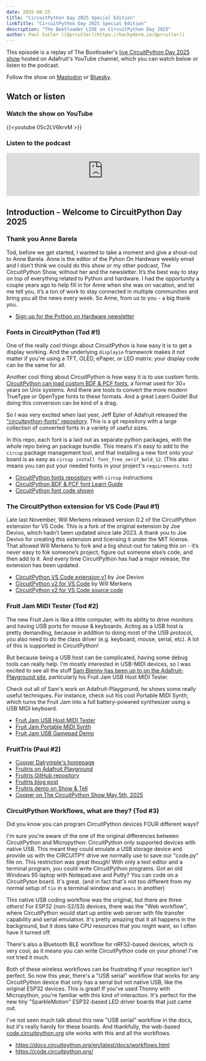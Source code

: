 ```yaml
---
date: 2025-08-25
title: "CircuitPython Day 2025 Special Edition"
linkTitle: "CircuitPython Day 2025 Special Edition"
description: "The Bootloader LIVE on CircuitPython Day 2025"
author: Paul Cutler ([@prcutler](https://hachyderm.io/@prcutler))
---
```


This episode is a replay of The Bootloader's [live CircuitPython Day 2025 show](https://www.youtube.com/watch?v=05c2LV6krvM&t) hosted on Adafruit's YouTube channel, which you can watch below or listen to the podcast.

Follow the show on [Mastodon](https://www.circuitpythonshow.com/@thebootloader/follow) or [Bluesky](https://bsky.app/profile/thebootloader.net).

## Watch or listen

### Watch the show on YouTube

{{<youtube 05c2LV6krvM >}}

### Listen to the podcast

<iframe width="100%" height="112" frameborder="0" scrolling="no" style="width: 100%; height: 112px;  overflow: hidden;" src="https://www.circuitpythonshow.com/@thebootloader/episodes/circuitpython-day-2025/embed/dark"></iframe>

## Introduction - Welcome to CircuitPython Day 2025

### Thank you Anne Barela
Tod, before we get started, I wanted to take a moment and give a shout-out to Anne Barela.  Anne is the editor of the Pyhon On Hardware weekly email and I don’t think we could do this show or my other podcast, The CircuitPython Show, without her and the newsletter.  It’s the best way to stay on top of everything related to Python and hardware.  I had the opportunity a couple years ago to help fill in for Anne when she was on vacation, and let me tell you, it’s a ton of work to stay connected in multiple communities and bring you all the news every week.  So Anne, from us to you - a big thank you.

* [Sign up for the Python on Hardware newsletter](https://www.adafruitdaily.com)

### Fonts in CircuitPython (Tod #1)
One of the really cool things about CircuitPython is how easy it is to get a display
working.  And the underlying `displayio` framework makes it not matter if you're using
a TFT, OLED, ePaper, or LED matrix: your display code can be the same for all.

Another cool thing about CircuitPython is how easy it is to use custom fonts. [CircuitPython can
load custom BDF & PCF fonts](https://learn.adafruit.com/custom-fonts-for-pyportal-circuitpython-display/overview),
a format used for 30+ years on Unix systems.  And there are tools to convert the more
modern TrueType or OpenType fonts to these formats. And a great Learn Guide!  But doing this
conversion can be kind of a drag.

So I was very excited when last year, Jeff Epler of Adafruit released the
["circuitpython-fonts" repository](https://github.com/adafruit/circuitpython-fonts/).
This is a git repository with a large collection of converted fonts in a variety of useful sizes.

In this repo, each font is a laid out as separate python packages, with the whole repo being
an package bundle.  This means it's easy to add to the `circup` package management tool,
and that installing a new font onto your board is as easy as `circup install font_free_serif_bold_12`.
(This also means you can put your needed fonts in your project's `requirements.txt`)

* [CircuitPython fonts repository](https://github.com/adafruit/circuitpython-fonts) with `circup` instructions
* [CircuitPython BDF & PCF font Learn Guide](https://learn.adafruit.com/custom-fonts-for-pyportal-circuitpython-display/overview)
* [CircuitPython font code shown](https://gist.github.com/todbot/b966f51307aca8dab64af70dc2954aee)


### The CircuitPython extension for VS Code (Paul #1)
Late last November, Will Merkens released version 0.2 of the CircuitPython extension for VS Code.  This is a fork of the original extension by Joe Devivo, which hadn’t been updated since late 2023.  A thank you to Joe Devivo for creating this extension and licensing it under the MIT license. That allowed Will Merkens to fork and a big shout-out for taking this on - it’s never easy to fok someone’s project, figure out someone else’s code, and then add to it.  And every time CircuitPython has had a major release, the extension has been updated.

* [CircuitPython VS Code extension v1](https://github.com/joedevivo/vscode-circuitpython) by Joe Devivo
* [CircuitPython v2 for VS Code](https://marketplace.visualstudio.com/items?itemName=wmerkens.vscode-circuitpython-v2) by Will Merkens
* [CircuitPython v2 for VS Code source code](https://github.com/wmerkens/vscode-circuitpython-v2)

### Fruit Jam MIDI Tester (Tod #2)
The new Fruit Jam is like a little computer, with its ability to drive monitors and
having USB ports for mouse & keyboards.
Acting as a USB host is pretty demanding, because in addition
to doing most of the USB protocol, you also need to do the class driver
(e.g. keyboard, mouse, serial, etc).   A lot of this is supported in CircuitPython!

But because being a USB host can be complicated, having some debug tools can really help.
I'm mostly interested in USB-MIDI devices,
so I was excited to see all the stuff [Sam Blenny has been up to on the Adafruit-Playground site](https://adafruit-playground.com/u/SamBlenny/), particularly his Fruit Jam USB Host MIDI Tester.

Check out all of Sam's work on Adafruit-Playgorund, he shows some really useful
techniques. For instance, check out his cool Portable MIDI Synth, which turns
the Fruit Jam into a full battery-powered synthesizer using a USB MIDI keyboard.

* [Fruit Jam USB Host MIDI Tester](https://adafruit-playground.com/u/SamBlenny/pages/fruit-jam-usb-host-midi-tester)
* [Fruit Jam Portable MIDI Synth](https://adafruit-playground.com/u/SamBlenny/pages/fruit-jam-portable-midi-synth)
* [Fruit Jam USB Gamepad Demo](https://adafruit-playground.com/u/SamBlenny/pages/fruit-jam-two-gamepad-demo)


### FruitTris (Paul #2)
* [Cooper Dalrymple's homepage](https://relic.dcdalrymple.com)
* [Fruitris on Adafruit Playground](https://adafruit-playground.com/u/relic-se/pages/fruit-jam-fruitris)
* [Fruitris GitHub repository](https://github.com/relic-se/Fruit_Jam_Fruitris)
* [Fruitris blog post](https://relic.dcdalrymple.com/fruitris-tetris-on-the-adafruit-fruit-jam/)
* [Fruitris demo on Show & Tell](https://www.youtube.com/live/ie0D5Acjne4?feature=shared&t=762)
* [Cooper on The CircuitPython Show May 5th, 2025](https://www.circuitpythonshow.com/@circuitpythonshow/episodes/cooper-dalrymple)

### CircuitPython Workflows, what are they? (Tod #3)
Did you know you can program CircuitPython devices FOUR different ways?

I'm sure you're aware of the one of the original differences between CircuitPython and Micropython:
CircuitPython only supported devices with native USB. This meant they could emulate a USB storage device
and provide us with the CIRCUITPY drive we normally use to save our "code.py" file on.  This restriction
was great though! With only a text editor and a terminal program, you could write CircuitPython programs.
Got an old Windows 95 laptop with Notepad.exe and Putty?  You can code on a CircuitPyton board. It's great.
(and in fact that's not too different from my normal setup of `tio` in a terminal window and `emacs` in another)

This native USB coding workflow was the original, but there are three others!  For ESP32 (non-S2/S3) devices,
there was the "Web workflow", where CircuitPython would start up entire web server with file transfer capability
and serial emulation. It's pretty amazing that it all happens in the background, but it does take CPU resources
that you might want, so I often have it turned off.

There's also a Bluetooth BLE workflow for nRF52-based devices, which is very cool, as it means you can write
CircuitPython code on your phone!  I've not tried it much.

Both of these wireless workflows can be frustrating if your reception isn't perfect.
So now this year, there's a "USB serial" workflow that works for any CircuitPython device that only has a serial
but not native USB, like the original ESP32 devices.  This is great!  If you've used Thonny with Micropython,
you're familiar with this kind of interaction. It's perfect for the new tiny "SparkleMotion" ESP32-based LED driver
boards that just came out.

I've not seen much talk about this new "USB serial" workflow in the docs, but it's really handy for these boards.
And thankfully, the web-based [code.circuitpython.org](code.circuitpython.org) site works with this and all the workflows.

- https://docs.circuitpython.org/en/latest/docs/workflows.html
- https://code.circuitpython.org/
